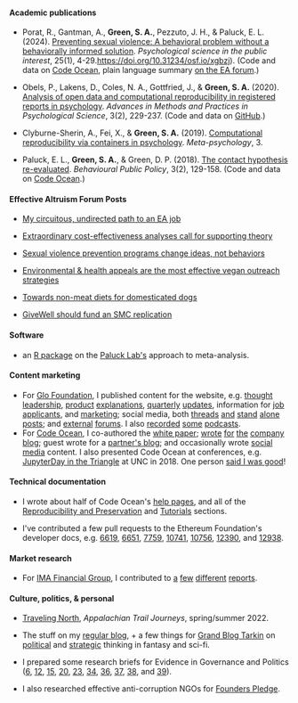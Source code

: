 #### Academic publications

-   Porat, R., Gantman, A., **Green, S. A.**, Pezzuto, J. H., & Paluck, E. L. (2024). [Preventing sexual violence: A behavioral problem without a behaviorally informed solution](https://doi.org/10.1177/15291006231221978). *Psychological science in the public interest*, 25(1), 4-29.https://doi.org/10.31234/osf.io/xgbzj). (Code and data on [Code Ocean](https://doi.org/10.24433/CO.5471833.v2), plain language summary [on the EA forum](https://forum.effectivealtruism.org/posts/uWh8N5DtbSLsuuTzL/sexual-violence-prevention-programs-change-ideas-not).)

-   Obels, P., Lakens, D., Coles, N. A., Gottfried, J., & **Green, S. A.** (2020). [Analysis of open data and computational reproducibility in registered reports in psychology](https://doi.org/10.1177/2515245920918872). *Advances in Methods and Practices in Psychological Science*, 3(2), 229-237. (Code and data on [GitHub](https://github.com/Lakens/reproducing_registered_reports).)

-   Clyburne-Sherin, A., Fei, X., & **Green, S. A.** (2019). [Computational reproducibility via containers in psychology](https://conferences.lnu.se/index.php/metapsychology/article/view/892). *Meta-psychology*, 3.

-   Paluck, E. L., **Green, S. A.**, & Green, D. P. (2018). [The contact hypothesis re-evaluated](https://doi.org/10.1017/bpp.2018.25). *Behavioural Public Policy*, 3(2), 129-158. (Code and data on [Code Ocean](https://doi.org/10.24433/CO.4024382.v7).)

#### Effective Altruism Forum Posts

-   [My circuitous, undirected path to an EA job](https://forum.effectivealtruism.org/posts/ekbCzxh2SfA64GrxD/my-circuitous-undirected-path-to-an-ea-job)

-   [Extraordinary cost-effectiveness analyses call for supporting theory](https://forum.effectivealtruism.org/posts/fuohDWSqhCHcZHqeD/extraordinary-cost-effectiveness-analyses-call-for)

-   [Sexual violence prevention programs change ideas, not behaviors](https://forum.effectivealtruism.org/posts/uWh8N5DtbSLsuuTzL/sexual-violence-prevention-programs-change-ideas-not)

-   [Environmental & health appeals are the most effective vegan outreach strategies](https://forum.effectivealtruism.org/posts/k9qqGZtmWz3x4yaaA/environmental-and-health-appeals-are-the-most-effective)

-   [Towards non-meat diets for domesticated dogs](https://forum.effectivealtruism.org/posts/zihL7a4xbTnCmuL2L/towards-non-meat-diets-for-domesticated-dogs)

-   [GiveWell should fund an SMC replication](https://forum.effectivealtruism.org/posts/E3nAGbeMoFnjpYawr/givewell-should-fund-an-smc-replication)

#### Software

-   an [R package](https://github.com/setgree/PaluckMetaSOP) on the [Paluck Lab's](https://psych.princeton.edu/people/elizabeth-levy-paluck) approach to meta-analysis.

#### Content marketing

-   For [Glo Foundation](https://www.glodollar.org/), I published content for the website, e.g. [thought](https://www.glodollar.org/articles/glo-zero-poverty-and-the-sdgs) [leadership](https://www.glodollar.org/articles/why-glo-foundation-donates-to-givedirectly), [product](https://www.glodollar.org/articles/treasuries) [explanations](https://www.glodollar.org/articles/givedirectly), [quarterly](https://www.glodollar.org/articles/glo-q1-2023-update) [updates](https://www.glodollar.org/articles/glo-q2-2023-update), information for [job](https://www.glodollar.org/articles/how-we-work-at-glo) [applicants](https://www.glodollar.org/articles/how-to-make-your-job-application-to-glo-stand-out), and [marketing](https://www.glodollar.org/articles/embedded-philanthropy); social media, both [threads](https://twitter.com/glodollar/status/1710360692812021898) [and](https://twitter.com/glodollar/status/1580906280599724032) [stand](https://twitter.com/glodollar/status/1711762918214148500) [alone](https://twitter.com/glodollar/status/1706318040592191520) [posts](https://twitter.com/glodollar/status/1651247136179122178); and [external](https://discuss.octant.app/t/glo-dollar-a-fiat-backed-stablecoin-embedded-with-philanthropy/51) [forums](https://forum.effectivealtruism.org/posts/EAiwxZN4Jiyup8d9G/glo-dollar-an-ethical-stablecoin-model-potential-impact-and). I also [recorded](https://open.spotify.com/episode/67sgAVvKCVnot4yrvs40az?si=16344f2dc1a948a9&nd=1) [some](https://www.cryptoaltruism.org/blog/crypto-altruism-podcast-episode-127-glo-and-the-life-you-can-save-how-blockchain-can-help-alleviate-extreme-poverty) [podcasts](https://podcasters.spotify.com/pod/show/watotocoding/episodes/Glo-Dollar---A-solution-to-extreme-poverty-e21m51q).
-   For [Code Ocean](https://codeocean.com/), I co-authored the [white paper](https://open.lnu.se/index.php/metapsychology/article/view/892); [wrote](https://medium.com/codeocean/two-welcome-innovations-in-liu-and-salganik-2019-successes-and-struggles-with-computational-b4ef1a4311f2) [for](https://medium.com/codeocean/five-reproducibility-lessons-from-a-year-of-reviewing-compute-capsules-de71729ebd8a) [the](https://medium.com/codeocean/nature-journals-pilot-with-code-ocean-a-developer-advocate-s-perspective-d1f9f35f896e) [company](https://medium.com/codeocean/multiple-languages-in-a-single-compute-capsule-e71719e448ab) [blog](https://medium.com/codeocean/stata-on-code-ocean-the-case-of-meta-ado-ac9c32be338a); guest wrote for a [partner's blog](https://www.cambridge.org/core/blog/2018/12/21/public-and-private-benefits-to-practicing-open-science/); and occasionally wrote [social](https://twitter.com/CodeOceanHQ/status/989193597294665729) [media](https://twitter.com/CodeOceanHQ/status/1024382224844632064) content. I also presented Code Ocean at conferences, e.g. [JupyterDay in the Triangle](https://twitter.com/GinnyGhezzo/status/1062409577101172736/photo/1) at UNC in 2018. One person [said I was good](https://twitter.com/KLA2010/status/912389868730372097)!

#### Technical documentation

-   I wrote about half of Code Ocean's [help pages](https://help.codeocean.com/en/), and all of the [Reproducibility and Preservation](https://help.codeocean.com/en/collections/500077-reproducibility-and-preservation) and [Tutorials](https://help.codeocean.com/en/collections/1910642-tutorials) sections.

-   I've contributed a few pull requests to the Ethereum Foundation's developer docs, e.g. [6619](https://github.com/ethereum/ethereum-org-website/pull/6619), [6651](https://github.com/ethereum/ethereum-org-website/pull/6651), [7759](https://github.com/ethereum/ethereum-org-website/pull/7759), [10741](https://github.com/ethereum/ethereum-org-website/pull/10741), [10756](https://github.com/ethereum/ethereum-org-website/pull/10756), [12390](https://github.com/ethereum/ethereum-org-website/pull/12390), and [12938](https://github.com/ethereum/ethereum-org-website/pull/).

#### Market research

-   For [IMA Financial Group](https://imacorp.com/), I contributed to [a](https://imacorp.com/wp-content/uploads/2022/03/Q4_MIF_Cannabis_032222.pdf) [few](https://imacorp.com/wp-content/uploads/2022/01/Q4_MiF_Hospitality_012622.pdf) [different](https://imacorp.com/wp-content/uploads/2021/12/Q3_MIF_Real-Estate_122221.pdf) [reports](https://imacorp.com/insights-alerts-trends/hr-benefits-iats/hr-benefits-iats-april-06/).

#### Culture, politics, & personal

-   [Traveling North](https://journeys.appalachiantrail.org/issue/spring-summer-2022/traveling-north/), *Appalachian Trail Journeys*, spring/summer 2022.

-   The stuff on my [regular blog](https://setharielgreen.com/blog/), + a few things for [Grand Blog Tarkin](https://blogtarkin.wordpress.com/) on [political](https://blogtarkin.wordpress.com/2014/12/01/the-walking-dead-and-the-politics-of-apocalypse-fiction/) and [strategic](https://blogtarkin.wordpress.com/2013/11/01/enders-shadow-and-offense-defense-theory) thinking in fantasy and sci-fi.

-   I prepared some research briefs for Evidence in Governance and Politics ([6](https://egap.org/resource/brief-06-voter-benchmarks-in-developing-countries/), [12](https://egap.org/resource/brief-12-attitudes-towards-immigrants-among-boston-area-commuters/), [15](https://egap.org/resource/brief-15-is-it-the-cash-or-condition-in-malawi/), [20](https://egap.org/resource/brief-20-is-vote-buying-effective/), [23](https://egap.org/resource/brief-23-discrimination-in-everyday-behavior/), [34](https://egap.org/resource/brief-34-violent-conflict-and-behavior-in-burundi/), [36](https://egap.org/resource/brief-36-face-to-face-interviews-cognitive-skill-and-non-response/), [37](https://egap.org/resource/brief-37-voter-and-candidate-response-to-political-debates/), [38](https://egap.org/resource/brief-38-diminishing-the-effectiveness-of-vote-buying-through-voter-education/), and [39](https://egap.org/resource/brief-39-attitudes-towards-risk-and-illegal-behavior/)).

-   I also researched effective anti-corruption NGOs for [Founders Pledge](https://www.founderspledge.com/).
